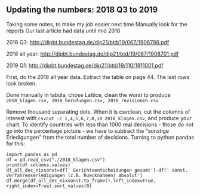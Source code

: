## Updating the numbers: 2018 Q3 to 2019

Taking some notes, to make my job easier next time
Manually look for the reports
Our last article had data until mid 2018

2018 Q3:
http://dipbt.bundestag.de/dip21/btd/19/067/1906786.pdf

2018 all year:
http://dipbt.bundestag.de/dip21/btd/19/087/1908701.pdf

2019 Q1:
http://dipbt.bundestag.de/dip21/btd/19/110/1911001.pdf

First, do the 2018 all year data. Extract the table on page 44. The last rows look broken.

Done manually in tabula, chose Lattice, clean the worst to produce
`2018_klagen.csv, 2018_berufungen.csv, 2018_revisionen.csv`

Remove thousand separating dots.
When it is csvclean, cut the columns of interest with `csvcut -c 1,4,5,6,7,8,10 2018_klagen.csv`, and produce your chart.
To identify countries with less than 1000 real decisions - those do not go into the percentage picture - we have to subtract the "sonstige Erledigungen" from the total number of decisions. Turning to python pandas for this:

```
import pandas as pd
df = pd.read_csv("./2018_klagen.csv")
print(df.columns.values)
df_all_dec_nixsonst=df[' Gerichtsentscheidungen gesamt']-df[' sonst. Verfahrenserledigungen (z.B. Ruecknahmen) absolut']
df.merge(df_all_dec_nixsonst.to_frame(),left_index=True, right_index=True).sort_values(0)
```






